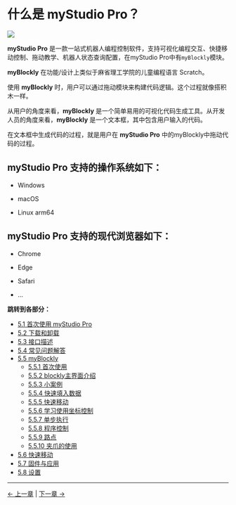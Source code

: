 # 什么是 myStudio Pro？

![](../../../resources/5-BasicApplication/5.2/5.2.1/img/myblockly/myblockly界面.jpg)

**myStudio Pro** 是一款一站式机器人编程控制软件，支持可视化编程交互、快捷移动控制、拖动教学、机器人状态查询配置，在myStudio Pro中有`myBlockly`模块。

**myBlockly** 在功能/设计上类似于麻省理工学院的儿童编程语言 Scratch。

使用 **myBlockly** 时，用户可以通过拖动模块来构建代码逻辑。这个过程就像搭积木一样。

从用户的角度来看，**myBlockly** 是一个简单易用的可视化代码生成工具。从开发人员的角度来看，**myBlockly** 是一个文本框，其中包含用户输入的代码。

在文本框中生成代码的过程，就是用户在 **myStudio Pro** 中的myBlockly中拖动代码的过程。

## myStudio Pro 支持的操作系统如下：

- Windows

- macOS

- Linux arm64
  
## myStudio Pro 支持的现代浏览器如下：

- Chrome

- Edge

- Safari

- ...

**跳转到各部分：**
- [5.1 首次使用 myStudio Pro](./5.1-myStudioFirstUse.md)
- [5.2 下载和卸载](./5.2-install_uninstall.md)
- [5.3 接口描述](./5.3-interface_description.md)
- [5.4 常见问题解答](./5.4-Q&A.md)
- [5.5 myBlockly]()
    - [5.5.1 首次使用](./5.5-blockly/5.5.1-blocklyFirstUse.md)
    - [5.5.2 blockly主界面介绍](./5.5-blockly/5.5.2-interfaceDescription.md)
    - [5.5.3 小案例](./5.5-blockly/5.5.3-littleCase.md)
    - [5.5.4 快速填入数据](./5.5-blockly/5.5.4-autofill.md)
    - [5.5.5 快速移动](./5.5-blockly/5.5.5-quickMove.md)
    - [5.5.6 学习使用坐标控制](./5.5-blockly/5.5.6-useCoords.md)
    - [5.5.7 单步执行](./5.5-blockly/5.5.7-singleStep.md)
    - [5.5.8 程序控制](./5.5-blockly/5.5.8-program.md)
    - [5.5.9 路点](./5.5-blockly/5.5.9-waypoint.md)
    - [5.5.10 夹爪的使用](./5.5-blockly/5.5.10-gripperUse.md)
- [5.6 快速移动](./5.6-quickmove/5.6.1-quickmovefirstuse.md)
- [5.7 固件与应用](./5.7-firmware/5.7.1-firmware_main.md)
- [5.8 设置](./5.8-setting/5.8.1-setting_main.md)
---

[← 上一章](../../2-BasicSettings/4-FirstInstallAndUse/4.3-PowerOnDetectionGuide.md) | [下一章 →](./5.1-myStudioFirstUse.md)